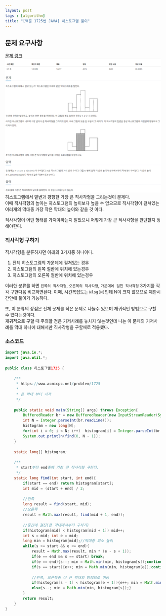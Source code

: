 ```yaml
---
layout: post
tags : [algorithm]
title: "[백준 1725번 JAVA] 히스토그램 풀이"
---
```

  
## 문제 요구사항
[문제 링크](https://www.acmicpc.net/problem/1725) 
![문제](/assets/img/BOJ/1725histogram.png) 
히스토그램에서 밑변과 평행한 가장 큰 직사각형을 그리는것이 문제다.  
이때 직사각형의 높이는 히스토그램의 높이보다 높을 수 없으므로 직사각형이 걸쳐있는 여러개의 막대중 가장 작은 막대의 높이와 같을 것 이다.  
  
직사각형이 어떤 형태를 가져야하는지 알았으니 어떻게 가장 큰 직사각형을 판단할지 정해야한다.  

### 직사각형 구하기
직사각형을 분류하자면 아래의 3가지중 하나이다.  
1. 전체 히스토그램의 가운데에 걸쳐있는 경우
2. 히스토그램의 왼쪽 절반에 위치해 있는경우
3. 히스토그램의 오른쪽 절반에 위치해 있는경우  

이러한 분류를 하면 `왼쪽의 직사각형`, `오른쪽의 직사각형`, `가운데에 걸친 직사각형` 3가지를 각각 구한다음 비교하면된다. 이때, 시간복잡도는 `Nlog(N)`인데 N이 크지 않으므로 제한시간안에 풀이가 가능하다.   
  
또, 이 분류의 장점은 전체 문제를 작은 문제로 나눌수 있으며 재귀적인 방법으로 구할 수 있다는것이다.  
재귀적으로 구할 때 주의할 점은 기저사례를 놓치지 않는것인데 나는 이 문제의 기저사례를 막대 하나에 대해서만 직사각형을 구할때로 적용했다.
### 소스코드
```java
import java.io.*;
import java.util.*;

public class 히스토그램1725 {

    /**
     * https://www.acmicpc.net/problem/1725
     * 
     * 큰 막대 부터 시작
     */

    public static void main(String[] args) throws Exception{
        BufferedReader br = new BufferedReader(new InputStreamReader(System.in));
        int N = Integer.parseInt(br.readLine());
        histogram = new long[N];
        for(int i = 0; i < N; i++)  histogram[i] = Integer.parseInt(br.readLine());
        System.out.println(find(0, N - 1));
    }

    static long[] histogram;

    /**
     * start부터 end중에 가장 큰 직사각형 구한다.
     */
    static long find(int start, int end){
        if(start == end) return histogram[start];
        int mid = (start + end) / 2;

        //왼쪽
        long result = find(start, mid);
        //오른쪽
        result = Math.max(result, find(mid + 1, end));

        //중간에 걸친(큰 막대에서부터 구하기)
        if(histogram[mid] < histogram[mid + 1]) mid++;
        int s = mid; int e = mid;
        long min = histogram[mid];//막대중 최소 높이
        while(s >= start && e <= end){
            result = Math.max(result, min * (e - s + 1));
            if(e == end && s == start) break;
            if(e == end){s--; min = Math.min(min, histogram[s]);continue;}
            if(s == start){e++; min = Math.min(min, histogram[e]);continue;}

            //왼쪽, 오른쪽중 더 큰 막대의 방향으로 이동
            if(histogram[s - 1] < histogram[e + 1]){e++; min = Math.min(min, histogram[e]);}
            else{s--; min = Math.min(min, histogram[s]);}
        }
        return result;
    }
}
```